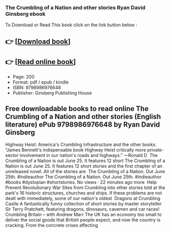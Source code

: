 ### The Crumbling of a Nation and other stories Ryan David Ginsberg ebook

To Download or Read This book click on the link button below :

## 👉  [**[Download book](http://filesbooks.info/download.php?group=book&from=github.com&id=712910&lnk=1064 "Download book")**]

## 👉  [**[Read online book](http://filesbooks.info/download.php?group=book&from=github.com&id=712910&lnk=1064 "Read online book")**]


* Page: 200
* Format: pdf / epub / kindle
* ISBN: 9798986976648
* Publisher: Ginsberg Publishing House



## Free downloadable books to read online The Crumbling of a Nation and other stories (English literature) ePub 9798986976648 by Ryan David Ginsberg



 Highway Heist: America&#039;s Crumbling Infrastructure and the other books. “James Bennett&#039;s indispensable book Highway Heist critically more private-sector involvement in our nation&#039;s roads and highways.” —Ronald D 
 The Crumbling of a Nation is out June 25. It features 12 short The Crumbling of a Nation is out June 25. It features 12 short stories and the first chapter of an unreleased novel. All of the stories are 
 The Crumbling of a Nation. Out June 25th. #indieauthor The Crumbling of a Nation. Out June 25th. #indieauthor #books #dystopian #shortstories. No views · 22 minutes ago more 
 Help Prevent Revolutionary War Sites from Crumbling into other stories told at the park&#039;s 16 historic structures, churches and ships. If these problems are not dealt with immediately, some of our nation&#039;s oldest 
 Dragons at Crumbling Castle A fantastically funny collection of short stories by master storyteller Sir Terry Pratchett, featuring dragons, dinosaurs, cavemen and car races!
 Crumbling Britain – with Andrew Marr The UK has an economy too small to deliver the social goods that British people expect, and now the country is cracking. From the concrete crises affecting 





